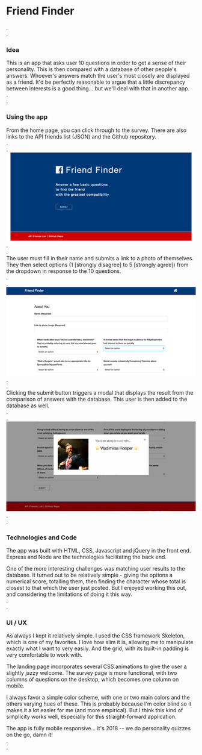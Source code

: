 # Friend Finder
.\
.
### Idea

This is an app that asks user 10 questions in order to get a sense of their personality. This is then compared with a database of other people's answers. Whoever's answers match the user's most closely are displayed as a friend. It'd be perfectly reasonable to argue that a little discrepancy between interests is a good thing... but we'll deal with that in another app.\
.\
.
### Using the app

From the home page, you can click through to the survey. There are also links to the API friends list (JSON) and the Github repository.\
.\
.
![alt text](app/public/images/homeView.png "Initial view")\
.\
.\
The user must fill in their name and submits a link to a photo of themselves. They then select options (1 [strongly disagree] to 5 [strongly agree]) from the dropdown in response to the 10 questions.\
.\
.
![alt text](app/public/images/surveyView.png "Survey view")\
.\
.\
Clicking the submit button triggers a modal that displays the result from the comparison of answers with the database. This user is then added to the database as well.\
.\
.
![alt text](app/public/images/resultView.png "Result view")\
.\
.
### Technologies and Code

The app was built with HTML, CSS, Javascript and jQuery in the front end. Express and Node are the technologies facilitating the back end.

One of the more interesting challenges was matching user results to the database. It turned out to be relatively simple - giving the options a numerical score, totalling them, then finding the character whose total is closest to that which the user just posted. But I enjoyed working this out, and considering the limitations of doing it this way.\
.\
.
### UI / UX

As always I kept it relatively simple. I used the CSS framework Skeleton, which is one of my favorites. I love how slim it is, allowing me to manipulate exactly what I want to very easily. And the grid, with its built-in padding is very comfortable to work with.

The landing page incorporates several CSS animations to give the user a slightly jazzy welcome. The survey page is more functional, with two columns of questions on the desktop, which becomes one column on mobile.

I always favor a simple color scheme, with one or two main colors and the others varying hues of these. This is probably because I'm color blind so it makes it a lot easier for me (and more empirical). But I think this kind of simplicity works well, especially for this straight-forward application.

The app is fully mobile responsive... it's 2018 -- we do personality quizzes on the go, damn it!\
.\
.
